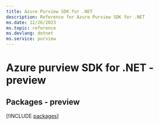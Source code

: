 ```yaml
---
title: Azure Purview SDK for .NET
description: Reference for Azure Purview SDK for .NET
ms.date: 12/26/2023
ms.topic: reference
ms.devlang: dotnet
ms.service: purview
---
```

# Azure purview SDK for .NET - preview
## Packages - preview
[!INCLUDE [packages](purview-index.md)]